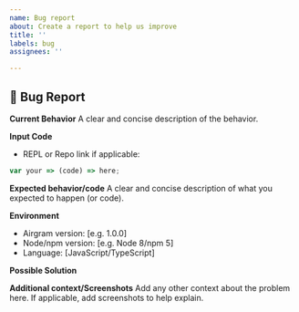 ```yaml
---
name: Bug report
about: Create a report to help us improve
title: ''
labels: bug
assignees: ''

---
```


## 🐛  Bug Report

**Current Behavior**
A clear and concise description of the behavior.

**Input Code**
- REPL or Repo link if applicable:

```js
var your => (code) => here;
```

**Expected behavior/code**
A clear and concise description of what you expected to happen (or code).

**Environment**
- Airgram version: [e.g. 1.0.0]
- Node/npm version: [e.g. Node 8/npm 5]
- Language: [JavaScript/TypeScript]

**Possible Solution**
<!--- Only if you have suggestions on a fix for the bug -->

**Additional context/Screenshots**
Add any other context about the problem here. If applicable, add screenshots to help explain.
